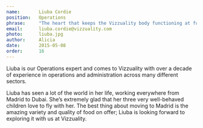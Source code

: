 ```yaml
---
name:       Liuba Cordie
position:   Operations
phrase:     "The heart that keeps the Vizzuality body functioning at full capacity"
email:      liuba.cordie@vizzuality.com
photo:      liuba.jpg
author:     Alicia
date:       2015-05-08
order: 		16
---
```


Liuba is our Operations expert and comes to Vizzuality with over a decade of experience in operations and administration across many different sectors.

Liuba has seen a lot of the world in her life, working everywhere from Madrid to Dubai. She’s extremely glad that her three very well-behaved children love to fly with her. The best thing about moving to Madrid is the amazing variety and quality of food on offer; Liuba is looking forward to exploring it with us at Vizzuality. 
